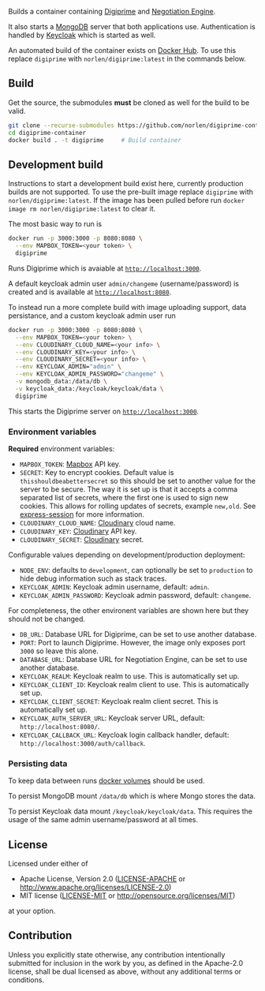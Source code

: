Builds a container containing [Digiprime](https://github.com/norlen/Digiprime)
and [Negotiation Engine](https://github.com/norlen/NegotiationEngine).

It also starts a [MongoDB](https://www.mongodb.com/) server that both
applications use. Authentication is handled by
[Keycloak](https://www.keycloak.org/) which is started as well.

An automated build of the container exists on
[Docker Hub](https://hub.docker.com/r/norlen/digiprime). To use this replace
`digiprime` with `norlen/digiprime:latest` in the commands below.

## Build

Get the source, the submodules **must** be cloned as well for the build to be
valid.

```bash
git clone --recurse-submodules https://github.com/norlen/digiprime-container
cd digiprime-container
docker build . -t digiprime     # Build container
```

## Development build

Instructions to start a development build exist here, currently production
builds are not supported. To use the pre-built image replace `digiprime` with
`norlen/digiprime:latest`. If the image has been pulled before run
`docker image rm norlen/digiprime:latest` to clear it.

The most basic way to run is

```bash
docker run -p 3000:3000 -p 8080:8080 \
  --env MAPBOX_TOKEN=<your token> \
  digiprime
```

Runs Digiprime which is avaiable at [`http://localhost:3000`](http://localhost:3000).

A default keycloak admin user `admin/changeme` (username/password) is created
and is available at [`http://localhost:8080`](http://localhost:8080).

To instead run a more complete build with image uploading support, data
persistance, and a custom keycloak admin user run

```bash
docker run -p 3000:3000 -p 8080:8080 \
  --env MAPBOX_TOKEN=<your token> \
  --env CLOUDINARY_CLOUD_NAME=<your info> \
  --env CLOUDINARY_KEY=<your info> \
  --env CLOUDINARY_SECRET=<your info> \
  --env KEYCLOAK_ADMIN="admin" \
  --env KEYCLOAK_ADMIN_PASSWORD="changeme" \
  -v mongodb_data:/data/db \
  -v keycloak_data:/keycloak/keycloak/data \
  digiprime
```

This starts the Digiprime server on [`http://localhost:3000`](http://localhost:3000).

### Environment variables

**Required** environment variables:

- `MAPBOX_TOKEN`: [Mapbox](https://www.mapbox.com/) API key.
- `SECRET`: Key to encrypt cookies. Default value is `thisshouldbeabettersecret` so this should be set to another value for the server to be secure. The way it is set up is that it accepts a comma separated list of secrets, where the first one is used to sign new cookies. This allows for rolling updates of secrets, example `new,old`. See [express-session](https://www.npmjs.com/package/express-session) for more information.
- `CLOUDINARY_CLOUD_NAME`: [Cloudinary](https://cloudinary.com/) cloud name.
- `CLOUDINARY_KEY`: [Cloudinary](https://cloudinary.com/) API key.
- `CLOUDINARY_SECRET`: [Cloudinary](https://cloudinary.com/) secret.

Configurable values depending on development/production deployment:

- `NODE_ENV`: defaults to `development`, can optionally be set to `production` to hide debug information such as stack traces.
- `KEYCLOAK_ADMIN`: Keycloak admin username, default: `admin`.
- `KEYCLOAK_ADMIN_PASSWORD`: Keycloak admin password, default: `changeme`.

For completeness, the other environent variables are shown here but they should
not be changed.

- `DB_URL`: Database URL for Digiprime, can be set to use another database.
- `PORT`: Port to launch Digiprime. However, the image only exposes port `3000` so leave this alone.
- `DATABASE_URL`: Database URL for Negotiation Engine, can be set to use another database.
- `KEYCLOAK_REALM`: Keycloak realm to use. This is automatically set up.
- `KEYCLOAK_CLIENT_ID`: Keycloak realm client to use. This is automatically set up.
- `KEYCLOAK_CLIENT_SECRET`: Keycloak realm client secret. This is automatically set up.
- `KEYCLOAK_AUTH_SERVER_URL`: Keycloak server URL, default: `http://localhost:8080/`.
- `KEYCLOAK_CALLBACK_URL`: Keycloak login callback handler, default: `http://localhost:3000/auth/callback`.

### Persisting data

To keep data between runs [docker volumes](https://docs.docker.com/storage/volumes/) should be used.

To persist MongoDB mount `/data/db` which is where Mongo stores the data.

To persist Keycloak data mount `/keycloak/keycloak/data`. This requires the usage of the same admin username/password at all times.

## License

Licensed under either of

 * Apache License, Version 2.0
   ([LICENSE-APACHE](LICENSE-APACHE) or http://www.apache.org/licenses/LICENSE-2.0)
 * MIT license
   ([LICENSE-MIT](LICENSE-MIT) or http://opensource.org/licenses/MIT)

at your option.

## Contribution

Unless you explicitly state otherwise, any contribution intentionally submitted
for inclusion in the work by you, as defined in the Apache-2.0 license, shall be
dual licensed as above, without any additional terms or conditions.
